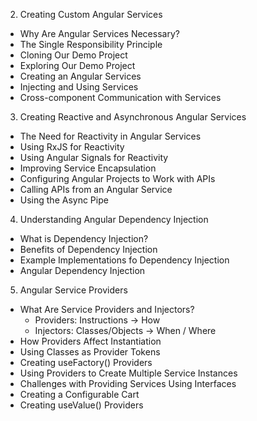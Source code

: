 2. Creating Custom Angular Services
  - Why Are Angular Services Necessary?
  - The Single Responsibility Principle
  - Cloning Our Demo Project
  - Exploring Our Demo Project
  - Creating an Angular Services
  - Injecting and Using Services
  - Cross-component Communication with Services
3. Creating Reactive and Asynchronous Angular Services
  - The Need for Reactivity in Angular Services
  - Using RxJS for Reactivity
  - Using Angular Signals for Reactivity
  - Improving Service Encapsulation
  - Configuring Angular Projects to Work with APIs
  - Calling APIs from an Angular Service
  - Using the Async Pipe
4. Understanding Angular Dependency Injection
  - What is Dependency Injection? 
  - Benefits of Dependency Injection
  - Example Implementations fo Dependency Injection
  - Angular Dependency Injection
5. Angular Service Providers
  - What Are Service Providers and Injectors?
    - Providers: Instructions -> How
    - Injectors: Classes/Objects -> When / Where
  - How Providers Affect Instantiation
  - Using Classes as Provider Tokens
  - Creating useFactory() Providers
  - Using Providers to Create Multiple Service Instances
  - Challenges with Providing Services Using Interfaces
  - Creating a Configurable Cart
  - Creating useValue() Providers